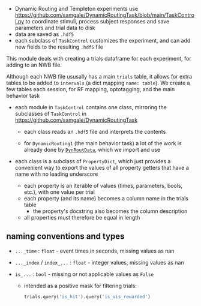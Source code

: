 - Dynamic Routing and Templeton experiments use
  https://github.com/samgale/DynamicRoutingTask/blob/main/TaskControl.py to
  coordinate stimuli, process subject responses and save parameters and trial data to disk
- data are saved as `.hdf5` 
- each subclass of `TaskControl` customizes the experiment, and can add new fields
  to the resulting `.hdf5` file

This module deals with creating a trials dataframe for each experiment, for adding
to an NWB file. 

Although each NWB file ususally has a main `trials` table, it allows for extra tables
to be added to `intervals` (a dict mapping `name: table`). We create a few tables
each session, for RF mapping, optotagging, and the main behavior task 


-  each module in `TaskControl` contains one class, mirroring the subclasses of
   `TaskControl` in https://github.com/samgale/DynamicRoutingTask

    - each class reads an `.hdf5` file and interprets the contents
    
    - for `DynamicRouting1` (the main behavior task) a lot of the work is already done
    by
    [`DynRoutData`](https://github.com/samgale/DynamicRoutingTask/blob/main/Analysis/DynamicRoutingAnalysisUtils.py),
    which we import and use

  - each class is a subclass of `PropertyDict`, which just provides a convenient
    way to export the values of all property getters that have a name with no leading
    underscore
    - each property is an iterable of values (times, parameters, bools, etc.),
      with one value per trial
    - each property (and its name) becomes a column name in the trials table
        - the property's docstring also becomes the column description 
    - all properties must therefore be equal in length 

## naming conventions and types
- `..._time` : `float` - event times in seconds, missing values as nan

- `..._index` / `index_...` : `float` - integer values, missing values as nan

- `is_...` : `bool` - missing or not applicable values as `False`
    - intended as a positive mask for filtering trials:

        ```python
        trials.query('is_hit').query('is_vis_rewarded')
        ```